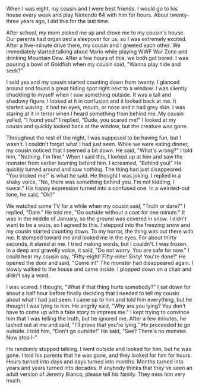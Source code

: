 When I was eight, my cousin and I were best friends. I would go to his house every week and play Nintendo 64 with him for hours. About twenty-three years ago, I did this for the last time.

After school, my mom picked me up and drove me to my cousin's house. Our parents had organized a sleepover for us, so I was extremely excited. After a five-minute drive there, my cousin and I greeted each other. We immediately started talking about Mario while playing WWF War Zone and drinking Mountain Dew. After a few hours of this, we both got bored. I was pouring a bowl of Goldfish when my cousin said, "Wanna play hide and seek?"

I said yes and my cousin started counting down from twenty. I glanced around and found a great hiding spot right next to a window. I was silently chuckling to myself when I saw something outside. It was a tall and shadowy figure. I looked at it in confusion and it looked back at me. It started waving. It had no eyes, mouth, or nose and it had grey skin. I was staring at it in terror when I heard something from behind me. My cousin yelled, "I found you!" I replied, "Dude, you scared me!" I looked at my cousin and quickly looked back at the window, but the creature was gone.

Throughout the rest of the night, I was supposed to be having fun, but I wasn't. I couldn't forget what I had just seen. While we were eating dinner, my cousin noticed that I seemed a bit down. He said, "What's wrong?" I told him, "Nothing. I'm fine." When I said this, I looked up at him and saw the monster from earlier looming behind him. I screamed, "Behind you!" He quickly turned around and saw nothing. The thing had just disappeared. "You tricked me!" is what he said. He thought I was joking. I replied in a shaky voice, "No, there was something behind you. I'm not kidding, I swear." His happy expression turned into a confused one. In a weirded-out tone, he said, "Ok?"

We watched some TV for a while when my cousin said, "Truth or dare?" I replied, "Dare." He told me, "Go outside without a coat for one minute." It was in the middle of January, so the ground was covered in snow. I didn't want to be a wuss, so I agreed to this. I stepped into the freezing snow and my cousin started counting down. To my horror, the thing was out there with me. It stomped toward me and looked me in the eyes. For about thirty seconds, it stared at me. I tried making words, but I couldn't. I was frozen. In a deep and gravelly voice, it said, "Do not worry. You are safe for now." I could hear my cousin say, "Fifty-eight! Fifty-nine! Sixty! You're done!" He opened the door and said, "Come in!" The monster had disappeared again. I slowly walked to the house and came inside. I plopped down on a chair and didn't say a word.

I was scared. I thought, "What if that thing hurts somebody?" I sat down for about a half hour before finally deciding that I needed to tell my cousin about what I had just seen. I came up to him and told him everything, but he thought I was lying to him. He angrily said, "Why are you lying? You don't have to come up with a fake story to impress me." I kept trying to convince him that I was telling the truth, but he ignored me. After a few minutes, he lashed out at me and said, "I'll prove that you're lying." He proceeded to go outside. I told him, "Don't go outside!" He said, "See? There's no monster. Now stop l-"

He randomly stopped talking. I went outside and looked for him, but he was gone. I told his parents that he was gone, and they looked for him for hours. Hours turned into days and days turned into months. Months turned into years and years turned into decades. If anybody thinks that they've seen an adult version of Jeremy Bianco, please tell his family. They miss him very much.